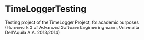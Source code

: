 TimeLoggerTesting
=================

Testing project of the TimeLogger Project, for academic purposes (Homework 3 of Advanced Software Engineering exam, Università Dell'Aquila A.A. 2013/2014)
